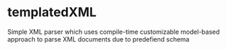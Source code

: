 # templatedXML
Simple XML parser which uses compile-time customizable model-based approach to parse XML documents due to predefiend schema
